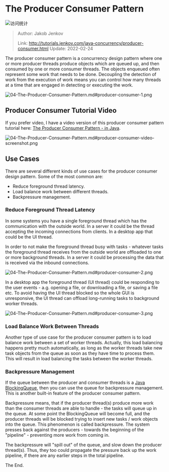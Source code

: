 # The Producer Consumer Pattern

![访问统计](https://visitor-badge.glitch.me/badge?page_id=senlypan.concurrent.04-the-producer-consumer-en&left_color=blue&right_color=red)

> Author: Jakob Jenkov
>
> Link: http://tutorials.jenkov.com/java-concurrency/producer-consumer.html  Update: 2022-02-24

The producer consumer pattern is a concurrency design pattern where one or more producer threads produce objects which are queued up, and then consumed by one or more consumer threads. The objects enqueued often represent some work that needs to be done. Decoupling the detection of work from the execution of work means you can control how many threads at a time that are engaged in detecting or executing the work.

![04-The-Producer-Consumer-Pattern.md#producer-consumer-1.png](http://tutorials.jenkov.com/images/java-concurrency/producer-consumer-1.png)

## Producer Consumer Tutorial Video

If you prefer video, I have a video version of this producer consumer pattern tutorial here:
[The Producer Consumer Pattern - in Java](https://www.youtube.com/watch?v=tEwNXnAmc9c&list=PLL8woMHwr36EDxjUoCzboZjedsnhLP1j4&index=17).

![04-The-Producer-Consumer-Pattern.md#producer-consumer-video-screenshot.png](http://tutorials.jenkov.com/images/java-concurrency/producer-consumer-video-screenshot.png)

## Use Cases

There are several different kinds of use cases for the producer consumer design pattern. Some of the most common are:

- Reduce foreground thread latency.
- Load balance work between different threads.
- Backpressure management.

### Reduce Foreground Thread Latency

In some systems you have a single foreground thread which has the communication with the outside world. In a server it could be the thread accepting the incoming connections from clients. In a desktop app that could be the UI thread.

In order to not make the foreground thread busy with tasks - whatever tasks the foreground thread receives from the outside world are offloaded to one or more background threads. In a server it could be processing the data that is received via the inbound connections.

![04-The-Producer-Consumer-Pattern.md#producer-consumer-2.png](http://tutorials.jenkov.com/images/java-concurrency/producer-consumer-2.png)

In a desktop app the foreground thread (UI thread) could be responding to the user events - a.g. opening a file, or downloading a file, or saving a file etc. To avoid having the UI thread blocked so the whole GUI is unresponsive, the UI thread can offload long-running tasks to background worker threads.

![04-The-Producer-Consumer-Pattern.md#producer-consumer-3.png](http://tutorials.jenkov.com/images/java-concurrency/producer-consumer-3.png)

### Load Balance Work Between Threads
Another type of use case for the producer consumer pattern is to load balance work between a set of worker threads. Actually, this load balancing happens pretty much automatically, as long as the worker threads take new task objects from the queue as soon as they have time to process them. This will result in load balancing the tasks between the worker threads.

### Backpressure Management

If the queue between the producer and consumer threads is a [Java BlockingQueue](http://tutorials.jenkov.com/java-util-concurrent/blockingqueue.html), then you can use the queue for backpressure management. This is another built-in feature of the producer consumer pattern.

Backpressure means, that if the producer thread(s) produce more work than the consumer threads are able to handle - the tasks will queue up in the queue. At some point the BlockingQueue will become full, and the producer threads will be blocked trying to insert new tasks / work objects into the queue. This phenomenon is called backpressure. The system presses back against the producers - towards the beginning of the "pipeline" - preventing more work from coming in.

The backpressure will "spill out" of the queue, and slow down the producer thread(s). Thus, they too could propagate the pressure back up the work pipeline, if there are any earlier steps in the total pipeline.

The End.








